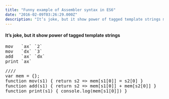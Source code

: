 ```yaml
---
title: "Funny example of Assembler syntax in ES6"
date: "2016-02-09T03:26:29.000Z"
description: "It’s joke, but it show power of tagged template strings mov   `ax` `2` mov   `dx` `3` add   `ax` `dx` print `ax`  //// var mem ="
---
```


<h4>It’s joke, but it show power of tagged template strings</h4>
<pre>mov   `ax` `2`<br>mov   `dx` `3`<br>add   `ax` `dx`<br>print `ax`</pre>
<pre>////<br>var mem = {};<br>function mov(s1) { return s2 =&gt; mem[s1[0]] = s2[0] }<br>function add(s1) { return s2 =&gt; mem[s1[0]] + mem[s2[0]] }<br>function print(s1) { console.log(mem[s1[0]]) }</pre>


